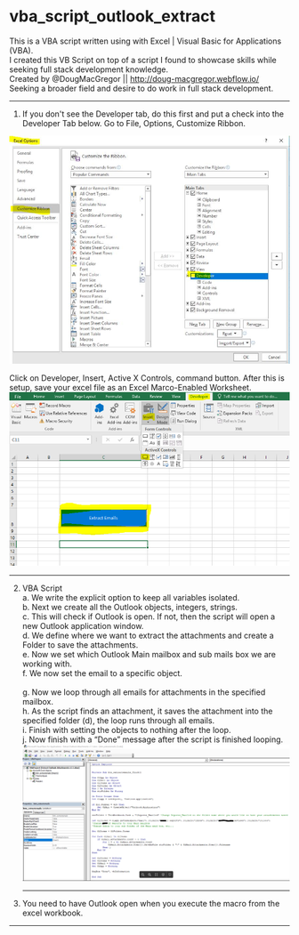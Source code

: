 # vba_script_outlook_extract
This is a VBA script written using with Excel | Visual Basic for Applications (VBA).<br>
I created this VB Script on top of a script I found to showcase skills while seeking full stack development knowledge.<br>
Created by @DougMacGregor || http://doug-macgregor.webflow.io/<br>
Seeking a broader field and desire to do work in full stack development.

<hr>

1.	If you don't see the Developer tab, do this first and put a check into the Developer Tab below. Go to File, Options, Customize Ribbon.<br>

![java-code](https://raw.githubusercontent.com/SEDoug/vba_script_outlook_extract/master/img/excel_developer_options.JPG)<br>

Click on Developer, Insert, Active X Controls, command button. After this is setup, save your excel file as an Excel Marco-Enabled Worksheet.
![java-code](https://raw.githubusercontent.com/SEDoug/vba_script_outlook_extract/master/img/excel_developer_activeX.PNG)<hr>

2.	VBA Script<br>
a.	We write the explicit option to keep all variables isolated.<br>
b.	Next we create all the Outlook objects, integers, strings.<br>
c.	This will check if Outlook is open. If not, then the script will open a new Outlook application window.<br>
d.	We define where we want to extract the attachments and create a Folder to save the attachments.<br>
e.	Now we set which Outlook Main mailbox and sub mails box we are working with.<br>
f.	We now set the email to a specific object.<br>  
g.	Now we loop through all emails for attachments in the specified mailbox.<br>
h.	As the script finds an attachment, it saves the attachment into the specified folder (d), the loop runs through all emails.<br>
i.	Finish with setting the objects to nothing after the loop.<br>
j.	Now finish with a “Done” message after the script is finished looping.<br>
![java-code](https://raw.githubusercontent.com/SEDoug/vba_script_outlook_extract/master/img/vba_script_02.PNG)<hr>
3. You need to have Outlook open when you execute the macro from the excel workbook.
<hr>

